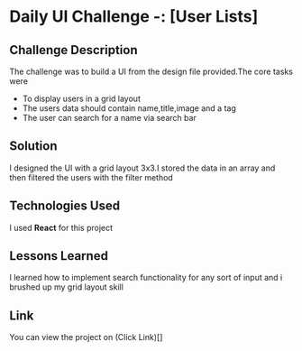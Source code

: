 # Daily UI Challenge -: [User Lists]

## Challenge Description

The challenge was to build a UI from the design file provided.The core tasks were

- To display users in a grid layout
- The users data should contain name,title,image and a tag
- The user can search for a name via search bar

## Solution
I designed the UI with a grid layout 3x3.I stored the data in an array and then filtered the users with the filter method

## Technologies Used

I used **React** for this project

## Lessons Learned
I learned how to implement search functionality for any sort of input and i brushed up my grid layout skill

## Link
You can view the project on (Click Link)[]
